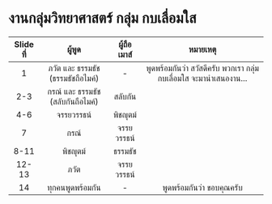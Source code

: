 # งานกลุ่มวิทยาศาสตร์ กลุ่ม กบเลื่อมใส

| Slide ที่ 	|              ผู้พูด             	|  ผู้ถือเมาส์  	|                         หมายเหตุ                        	|
|:-------:	|:----------------------------:	|:---------:	|:------------------------------------------------------:	|
|    1    	| ภวัต และ ธรรมธัช (ธรรมธัชถือไมค์) 	|     -     	| พูดพร้อมกันว่า สวัสดีครับ พวกเรา กลุ่มกบเลื่อมใส จะมานำเสนองาน... 	|
|   2-3   	|  กรณ์ และ ธรรมธัช (สลับกันถือไมค์) 	|   สลับกัน   	|                                                        	|
|   4-6   	|           จรรยวรรธน์          	|   พิชญุตม์   	|                                                        	|
|    7    	|              กรณ์             	| จรรยวรรธน์ 	|                                                        	|
|   8-11  	|             พิชญุตม์            	|   ธรรมธัช  	|                                                        	|
|  12-13  	|              ภวัต             	| จรรยวรรธน์ 	|                                                        	|
|    14   	|         ทุกคนพูดพร้อมกัน         	|     -     	|                   พูดพร้อมกันว่า ขอบคุณครับ                  	|

